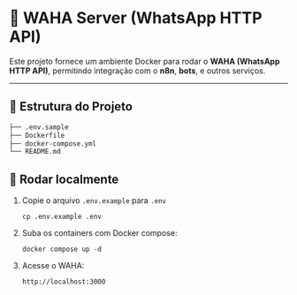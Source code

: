 # 🚀 WAHA Server (WhatsApp HTTP API)

Este projeto fornece um ambiente Docker para rodar o **WAHA (WhatsApp HTTP API)**,
permitindo integração com o **n8n**, **bots**, e outros serviços.

---
## 🧩 Estrutura do Projeto
```bash
├── .env.sample
├── Dockerfile 
├── docker-compose.yml 
└── README.md 
```` 

## 🧩 Rodar localmente


1. Copie o arquivo `.env.example` para `.env`

   `cp .env.example .env`

2. Suba os containers com Docker compose:

    `docker compose up -d`

3. Acesse o WAHA:

    `http://localhost:3000`



